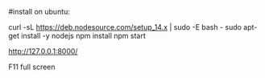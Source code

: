 #install on  ubuntu:

curl -sL https://deb.nodesource.com/setup_14.x | sudo -E bash -
sudo apt-get install -y nodejs
npm install
npm start 

http://127.0.0.1:8000/

F11 full screen